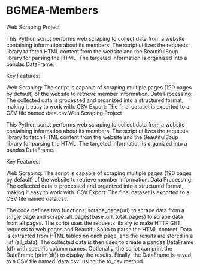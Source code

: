 # BGMEA-Members


Web Scraping Project

This Python script performs web scraping to collect data from a website containing information about its members. The script utilizes the requests library to fetch HTML content from the website and the BeautifulSoup library for parsing the HTML. The targeted information is organized into a pandas DataFrame.

Key Features:

Web Scraping: The script is capable of scraping multiple pages (190 pages by default) of the website to retrieve member information.
Data Processing: The collected data is processed and organized into a structured format, making it easy to work with.
CSV Export: The final dataset is exported to a CSV file named data.csv.Web Scraping Project

This Python script performs web scraping to collect data from a website containing information about its members. The script utilizes the requests library to fetch HTML content from the website and the BeautifulSoup library for parsing the HTML. The targeted information is organized into a pandas DataFrame.

Key Features:

Web Scraping: The script is capable of scraping multiple pages (190 pages by default) of the website to retrieve member information.
Data Processing: The collected data is processed and organized into a structured format, making it easy to work with.
CSV Export: The final dataset is exported to a CSV file named data.csv.



The code defines two functions: scrape_page(url) to scrape data from a single page and scrape_all_pages(base_url, total_pages) to scrape data from all pages.
The script uses the requests library to make HTTP GET requests to web pages and BeautifulSoup to parse the HTML content.
Data is extracted from HTML tables on each page, and the results are stored in a list (all_data).
The collected data is then used to create a pandas DataFrame (df) with specific column names.
Optionally, the script can print the DataFrame (print(df)) to display the results.
Finally, the DataFrame is saved to a CSV file named 'data.csv' using the to_csv method.
